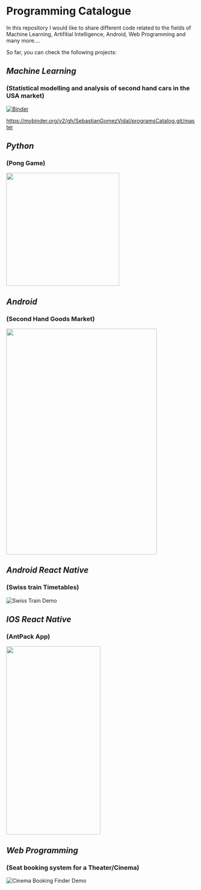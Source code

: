 # Programming Catalogue

In this repository I would like to share different code related to the fields of Machine Learning, Artifitial Intelligence, Android, Web Programming and many more.... 

So far, you can check the following projects:

## _Machine Learning_
### (Statistical modelling and analysis of second hand cars in the USA market)
[![Binder](https://mybinder.org/badge_logo.svg)](https://mybinder.org/v2/gh/SebastianGomezVidal/programsCatalog.git/master)

https://mybinder.org/v2/gh/SebastianGomezVidal/programsCatalog.git/master

## _Python_
### (Pong Game)

<img src="./Demo/pong.gif" width="300" height="300">

## _Android_
### (Second Hand Goods Market)

<img src="./Demo/buy_1.gif" width="400" height="600">

## _Android React Native_
### (Swiss train Timetables)

![Swiss Train Demo](Demo/train_search.gif)

## _IOS React Native_
### (AntPack App)
<img src="./Demo/antpack.gif" width="250" height="500">

## _Web Programming_
### (Seat booking system for a Theater/Cinema)

![Cinema Booking Finder Demo](Demo/cinema_booking_demo.gif)
